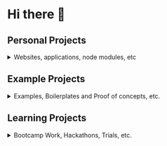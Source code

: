# Hi there 👋

## Personal Projects

<details>
  <summary>Websites, applications, node modules, etc</summary>

  - [frm-proton-switch](https://github.com/tkodev/frm-proton-switch)  
  - [utils-scripts](https://github.com/tkodev/utils-scripts)  
  - [site-tkodev](https://github.com/tkodev/site-tkodev)  
  - [app-infolio](https://github.com/tkodev/app-infolio)  
  - [lib-facetor](https://github.com/tkodev/lib-facetor)  
  - [frm-hackintosh](https://github.com/tkodev/frm-hackintosh)  
  - [site-tna](https://github.com/tkodev/site-tna)  
  - [site-kid](https://github.com/tkodev/site-kid)  
  - [lib-gulp-json-tasks](https://github.com/tkodev/lib-gulp-json-tasks)  
  - [lib-instance-control](https://github.com/tkodev/lib-instance-control)  
  - [app-gitsync](https://github.com/tkodev/app-gitsync)  
  - [frm-pimodules](https://github.com/tkodev/frm-pimodules)  
  - [tkodev](https://github.com/tkodev/tkodev)  
  - [utils-toolkit](https://github.com/tkodev/utils-toolkit)  
  - [site-juno](https://github.com/tkodev/site-juno)
</details>


## Example Projects

<details>
  <summary>Examples, Boilerplates and Proof of concepts, etc.</summary>

  - [ex-monorepos](https://github.com/tkodev/ex-monorepos)  
  - [ex-ts-next-mui-jest](https://github.com/tkodev/ex-ts-next-mui-jest)  
  - [ex-snippets](https://github.com/tkodev/ex-snippets)
</details>


## Learning Projects

<details>
  <summary>Bootcamp Work, Hackathons, Trials, etc.</summary>

  - [fcc-local-weather](https://github.com/tkodev/fcc-local-weather)  
   - [fcc-quote-machine](https://github.com/tkodev/fcc-quote-machine)  
   - [fcc-tribute-page](https://github.com/tkodev/fcc-tribute-page)  
   - [fcc-twitch-viewer](https://github.com/tkodev/fcc-twitch-viewer)  
   - [fcc-wikipedia-viewer](https://github.com/tkodev/fcc-wikipedia-viewer)  
   - [fcc-calculator](https://github.com/tkodev/fcc-calculator)  
   - [fcc-pomodoro-clock](https://github.com/tkodev/fcc-pomodoro-clock)  
   - [fcc-tic-tac-toe](https://github.com/tkodev/fcc-tic-tac-toe)  
   - [fcc-simon-game](https://github.com/tkodev/fcc-simon-game)  
   - [pm-technical-interview](https://github.com/tkodev/pm-technical-interview)  
   - [fcc-survey-form](https://github.com/tkodev/fcc-survey-form)  
   - [fcc-product-page](https://github.com/tkodev/fcc-product-page)  
   - [fcc-docs-page](https://github.com/tkodev/fcc-docs-page)  
   - [fcc-markdown-preview](https://github.com/tkodev/fcc-markdown-preview)  
   - [fcc-drum-machine](https://github.com/tkodev/fcc-drum-machine)  
   - [hackathon-oxford-2019](https://github.com/tkodev/hackathon-oxford-2019)  
   - [trial-advent-of-code-2019](https://github.com/tkodev/trial-advent-of-code-2019)
</details>


<!--

## Family Projects

<details>
  <summary>Private projects for family</summary>

  - [jhe-votebot](https://github.com/tkodev/jhe-votebot)  
  - [jhe-repo](https://github.com/tkodev/jhe-repo)  
  - [jko-repo](https://github.com/tkodev/jko-repo)
</details>


## Design Projects

<details>
  <summary>Sketch, Photoshop, Illustrator, Design work, etc.</summary>

  - [gfx-abc-cakes](https://github.com/tkodev/gfx-abc-cakes)  
  - [gfx-hybrid-theme](https://github.com/tkodev/gfx-hybrid-theme)  
  - [gfx-naha-sushi](https://github.com/tkodev/gfx-naha-sushi)  
  - [gfx-pixel-infinity](https://github.com/tkodev/gfx-pixel-infinity)  
  - [id-1900s-queen-st-modernization](https://github.com/tkodev/id-1900s-queen-st-modernization)  
  - [id-alexandra-park-revitalization](https://github.com/tkodev/id-alexandra-park-revitalization)  
  - [id-art-gallery-of-ontario-staircase](https://github.com/tkodev/id-art-gallery-of-ontario-staircase)  
  - [id-casa-das-canoas-scale-model](https://github.com/tkodev/id-casa-das-canoas-scale-model)  
  - [id-mocca-courtyard-module-rev-1](https://github.com/tkodev/id-mocca-courtyard-module-rev-1)  
  - [id-mocca-courtyard-module-rev-2](https://github.com/tkodev/id-mocca-courtyard-module-rev-2)  
  - [id-mood-light-modulator](https://github.com/tkodev/id-mood-light-modulator)  
  - [id-sculpture-gallery](https://github.com/tkodev/id-sculpture-gallery)  
  - [gfx-early-graphical-design](https://github.com/tkodev/gfx-early-graphical-design)  
  - [gfx-shirts](https://github.com/tkodev/gfx-shirts)
</details>


## Notes 

**tkodev/tkodev** is a ✨ _special_ ✨ repository because its `README.md` (this file) appears on your GitHub profile.

Here are some ideas to get you started:

- 🔭 I’m currently working on ...
- 🌱 I’m currently learning ...
- 👯 I’m looking to collaborate on ...
- 🤔 I’m looking for help with ...
- 💬 Ask me about ...
- 📫 How to reach me: ...
- 😄 Pronouns: ...
- ⚡ Fun fact: ...

-->
